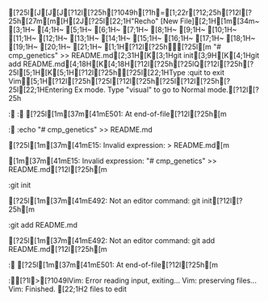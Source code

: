 [?25l[J[J[J[?12l[?25h[?1049h[?1h=[1;22r[?12;25h[?12l[?25h[27m[m[H[2J[?25l[22;1H"Recho" [New File][2;1H[1m[34m~                                                                                       [3;1H~                                                                                       [4;1H~                                                                                       [5;1H~                                                                                       [6;1H~                                                                                       [7;1H~                                                                                       [8;1H~                                                                                       [9;1H~                                                                                       [10;1H~                                                                                       [11;1H~                                                                                       [12;1H~                                                                                       [13;1H~                                                                                       [14;1H~                                                                                       [15;1H~                                                                                       [16;1H~                                                                                       [17;1H~                                                                                       [18;1H~                                                                                       [19;1H~                                                                                       [20;1H~                                                                                       [21;1H~                                                                                       [1;1H[?12l[?25h[?25l[m
 "# cmp_genetics" >> README.md[2;31H[K[3;1Hgit init[3;9H[K[4;1Hgit add README.md[4;18H[K[4;18H[?12l[?25h[?25lQ[?12l[?25h[?25l[5;1H[K[5;1H[?12l[?25h[?25l[22;1HType  :quit<Enter>  to exit Vim[5;1H[?12l[?25h[?25l[?12l[?25h[?25l[?12l[?25h[?25l[22;1HEntering Ex mode.  Type "visual" to go to Normal mode.[?12l[?25h
:
:
[?25l[1m[37m[41mE501: At end-of-file[?12l[?25h[m
:
:echo "# cmp_genetics" >> README.md
[?25l[1m[37m[41mE15: Invalid expression: > README.md[m
[1m[37m[41mE15: Invalid expression: "# cmp_genetics" >> README.md[?12l[?25h[m
:git init
[?25l[1m[37m[41mE492: Not an editor command: git init[?12l[?25h[m
:git add README.md
[?25l[1m[37m[41mE492: Not an editor command: git add README.md[?12l[?25h[m
:
[?25l[1m[37m[41mE501: At end-of-file[?12l[?25h[m
:[?1l>[?1049lVim: Error reading input, exiting...
Vim: preserving files...
Vim: Finished.
[22;1H2 files to edit
